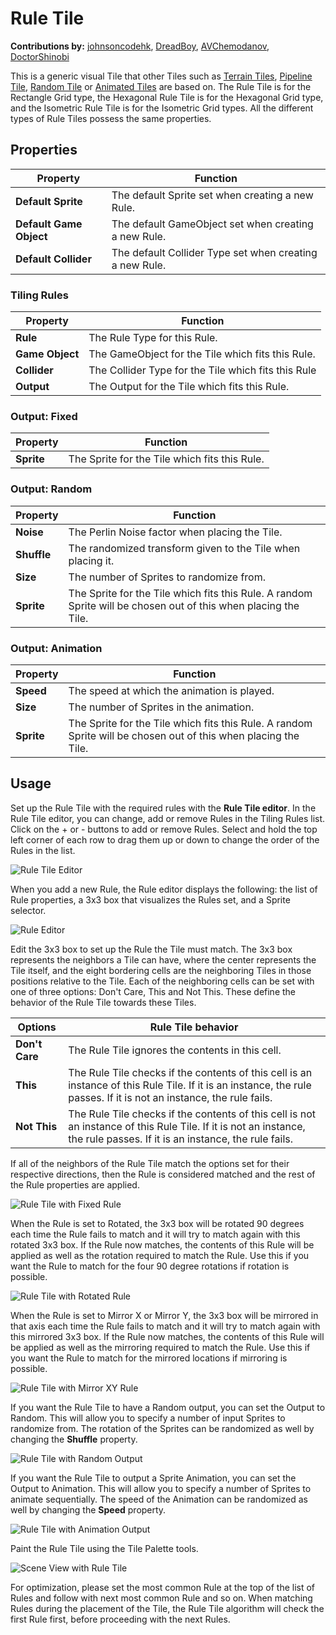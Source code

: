 #  Rule Tile

__Contributions by:__ [johnsoncodehk](https://github.com/johnsoncodehk), [DreadBoy](https://github.com/DreadBoy), [AVChemodanov](https://github.com/AVChemodanov), [DoctorShinobi](https://github.com/DoctorShinobi)

This is a generic visual Tile that other Tiles such as [Terrain Tiles](TerrainTile.md), [Pipeline Tile](PipelineTile.md), [Random Tile](RandomTile.md) or [Animated Tiles](AnimatedTile..md) are based on. The Rule Tile is for the Rectangle Grid type, the Hexagonal Rule Tile is for the Hexagonal Grid type, and the Isometric Rule Tile is for the Isometric Grid types. All the different types of Rule Tiles possess the same properties.

## Properties

| Property                | Function                                                |
| ----------------------- | ------------------------------------------------------- |
| __Default Sprite__      | The default Sprite set when creating a new Rule.        |
| __Default Game Object__ | The default GameObject set when creating a new Rule.    |
| __Default Collider__    | The default Collider Type set when creating a new Rule. |

### Tiling Rules

| Property        | Function                                            |
| --------------- | --------------------------------------------------- |
| __Rule__        | The Rule Type for this Rule.                        |
| __Game Object__ | The GameObject for the Tile which fits this Rule.   |
| __Collider__    | The Collider Type for the Tile which fits this Rule |
| __Output__      | The Output for the Tile which fits this Rule.       |

### Output: Fixed

| Property   | Function                                      |
| ---------- | --------------------------------------------- |
| __Sprite__ | The Sprite for the Tile which fits this Rule. |

### Output: Random

| Property    | Function                                                     |
| ----------- | ------------------------------------------------------------ |
| __Noise__   | The Perlin Noise factor when placing the Tile.               |
| __Shuffle__ | The randomized transform given to the Tile when placing it.  |
| __Size__    | The number of Sprites to randomize from.                     |
| __Sprite__  | The Sprite for the Tile which fits this Rule. A random Sprite will be chosen out of this when placing the Tile. |

### Output: Animation

| Property   | Function                                                     |
| ---------- | ------------------------------------------------------------ |
| __Speed__  | The speed at which the animation is played.                  |
| __Size__   | The number of Sprites in the animation.                      |
| __Sprite__ | The Sprite for the Tile which fits this Rule. A random Sprite will be chosen out of this when placing the Tile. |

## Usage

Set up the Rule Tile with the required rules with the __Rule Tile editor__. In the Rule Tile editor, you can change, add or remove Rules in the Tiling Rules list. Click on the + or - buttons to add or remove Rules. Select and hold the top left corner of each row to drag them up or down to change the order of the Rules in the list.

![Rule Tile Editor](images/RuleTileEditor.png)

When you add a new Rule, the Rule editor displays the following: the list of Rule properties, a 3x3 box that visualizes the Rules set, and a Sprite selector.  

![Rule Editor](images/RuleTileRule.png)

Edit the 3x3 box to set up the Rule the Tile must match. The 3x3 box represents the neighbors a Tile can have, where the center represents the Tile itself, and the eight bordering cells are the neighboring Tiles in those positions relative to the Tile. Each of the neighboring cells can be set with one of three options: Don't Care, This and Not This. These define the behavior of the Rule Tile towards these Tiles.

| Options        | Rule Tile behavior                                           |
| -------------- | ------------------------------------------------------------ |
| __Don't Care__ | The Rule Tile ignores the contents in this cell.             |
| __This__       | The Rule Tile checks if the contents of this cell is an instance of this Rule Tile. If it is an instance, the rule passes. If it is not an instance, the rule fails. |
| __Not This__   | The Rule Tile checks if the contents of this cell is not an instance of this Rule Tile. If it is not an instance, the rule passes. If it is an instance, the rule fails. |

If all of the neighbors of the Rule Tile match the options set for their respective directions, then the Rule is considered matched and the rest of the Rule properties are applied.

![Rule Tile with Fixed Rule](images/RuleTileRuleFixed.png)

When the Rule is set to Rotated, the 3x3 box will be rotated 90 degrees each time the Rule fails to match and it will try to match again with this rotated 3x3 box. If the Rule now matches, the contents of this Rule will be applied as well as the rotation required to match the Rule. Use this if you want the Rule to match for the four 90 degree rotations if rotation is possible.

![Rule Tile with Rotated Rule](images/RuleTileRuleRotated.png)

When the Rule is set to Mirror X or Mirror Y, the 3x3 box will be mirrored in that axis each time the Rule fails to match and it will try to match again with this mirrored 3x3 box. If the Rule now matches, the contents of this Rule will be applied as well as the mirroring required to match the Rule. Use this if you want the Rule to match for the mirrored locations if mirroring is possible.

![Rule Tile with Mirror XY Rule](images/RuleTileRuleMirror.png)

If you want the Rule Tile to have a Random output, you can set the Output to Random. This will allow you to specify a number of input Sprites to randomize from. The rotation of the Sprites can be randomized as well by changing the __Shuffle__ property.

![Rule Tile with Random Output](images/RuleTileOutputRandom.png)

If you want the Rule Tile to output a Sprite Animation, you can set the Output to Animation. This will allow you to specify a number of Sprites to animate sequentially. The speed of the Animation can be randomized as well by changing the __Speed__ property.

![Rule Tile with Animation Output](images/RuleTileOutputAnimation.png)

Paint the Rule Tile using the Tile Palette tools.

![Scene View with Rule Tile](images/RuleTile.png)

For optimization, please set the most common Rule at the top of the list of Rules and follow with next most common Rule and so on. When matching Rules during the placement of the Tile, the Rule Tile algorithm will check the first Rule first, before proceeding with the next Rules.